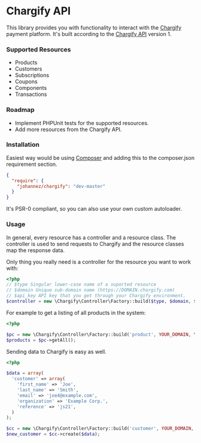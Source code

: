 Chargify API
===

This library provides you with functionality to interact with the
[Chargify](http://chargify.com/) payment platform. It's built according to
the [Chargify API](http://docs.chargify.com/api-introduction) version 1.

### Supported Resources

- Products
- Customers
- Subscriptions
- Coupons
- Components
- Transactions

### Roadmap

- Implement PHPUnit tests for the supported resources.
- Add more resources from the Chargify API.

### Installation

Easiest way would be using [Composer](http://getcomposer.org) and adding this to
the composer.json requirement section.

```json
{
  "require": {
    "johannez/chargify": "dev-master"
  }
}
```

It's PSR-0 compliant, so you can also use your own custom autoloader.

### Usage

In general, every resource has a controller and a resource class. The
controller is used to send requests to Chargify and the resource classes map
the response data.

Only thing you really need is a controller for the resource you want to work
with:

```php
<?php
// $type Singular lower-case name of a suported resource
// $domain Unique sub-domain name (https://DOMAIN.chargify.com)
// $api_key API key that you get through your Chargify environment.
$controller = new \Chargify\Controller\Factory::build($type, $domain, $api_key);
```

For example to get a listing of all products in the system:
```php
<?php

$pc = new \Chargify\Controller\Factory::build('product', YOUR_DOMAIN, YOUR_API_KEY);
$products = $pc->getAll();
```

Sending data to Chargify is easy as well.
```php
<?php

$data = array(
  'customer' => array(
    'first_name' => 'Joe',
    'last_name' => 'Smith',
    'email' => 'joe4@example.com',
    'organization' => 'Example Corp.',
    'reference' => 'js21',
  )
);

$cc = new \Chargify\Controller\Factory::build('customer', YOUR_DOMAIN, YOUR_API_KEY);
$new_customer = $cc->create($data);
```

